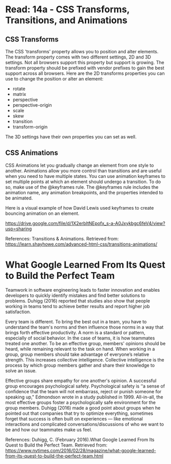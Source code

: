 # Read: 14a - CSS Transforms, Transitions, and Animations

## CSS Transforms
The CSS 'transforms' property allows you to position and alter elements. The transform property comes with two different settings, 2D and 3D settings. Not all browsers support this property but support is growing. The transform property should be prefixed with vendor prefixes to gain the best support across all browsers. Here are the 2D transforms properties you can use to change the position or alter an element:

* rotate 
* matrix
* perspective
* perspective-origin
* scale 
* skew 
* transition
* transform-origin

The 3D settings have their own properties you can set as well.


## CSS Animations

CSS Animations let you gradually change an element from one style to another. Animations allow you more control than transitions and are useful when you need to have multiple states. You can use animation keyframes to set multiple points at which an element should undergo a transition. To do so, make use of the @keyframes rule. The @keyframes rule includes the animation name, any animation breakpoints, and the properties intended to be animated.

Here is a visual example of how David Lewis used keyframes to create bouncing animation on an element.

https://drive.google.com/file/d/1X2erbItNEpofx_s-a-A0Jxykbgc6feV4/view?usp=sharing




References:
Transitions & Animations. Retrieved from: https://learn.shayhowe.com/advanced-html-css/transitions-animations/


# What Google Learned From Its Quest to Build the Perfect Team
Teamwork in software engineering leads to faster innovation and enables developers to quickly identify mistakes and find better solutions to problems. Duhigg (2016) reported that studies also show that people working in teams tend to achieve better results and report higher job satisfaction.

Every team is different. To bring the best out in a team, you have to understand the team's norms and then influence those norms in a way that brings forth effective productivity.  A norm is a standard or pattern, especially of social behavior. In the case of teams, it is how teammates treated one another. To be an effective group, members' opinions should be heard, while remaining relevant to the task on hand. When working in a group, group members should take advantage of everyone’s relative strength. This increases collective intelligence. Collective intelligence is the process by which group members gather and share their knowledge to solve an issue. 

Effective groups share empathy for one another's opinion. A successful group encourages psychological safety. Psychological safety is ‘‘a sense of confidence that the team will not embarrass, reject or punish someone for speaking up," Edmondson wrote in a study published in 1999. 
All-in-all, the most effective groups foster a psychologically safe environment for the group members. Duhigg (2016) made a good point about groups when he pointed out that companies that try to optimize everything, sometimes forget that success is often built on experiences — like emotional interactions and complicated conversations/discussions of who we want to be and how our teammates make us feel.

References:
Duhigg, C. (February 2016).What Google Learned From Its Quest to Build the Perfect Team. Retrieved from: https://www.nytimes.com/2016/02/28/magazine/what-google-learned-from-its-quest-to-build-the-perfect-team.html


